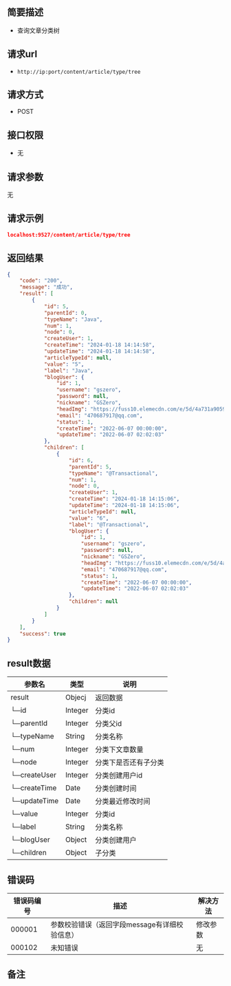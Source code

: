 ## 简要描述
- 查询文章分类树

## 请求url
- `http://ip:port/content/article/type/tree`

## 请求方式
- POST

## 接口权限
- 无

## 请求参数
无

## 请求示例
```json
localhost:9527/content/article/type/tree
```

## 返回结果
```json
{
    "code": "200",
    "message": "成功",
    "result": [
        {
            "id": 5,
            "parentId": 0,
            "typeName": "Java",
            "num": 1,
            "node": 0,
            "createUser": 1,
            "createTime": "2024-01-18 14:14:58",
            "updateTime": "2024-01-18 14:14:58",
            "articleTypeId": null,
            "value": "5",
            "label": "Java",
            "blogUser": {
                "id": 1,
                "username": "gszero",
                "password": null,
                "nickname": "GSZero",
                "headImg": "https://fuss10.elemecdn.com/e/5d/4a731a90594a4af544c0c25941171jpeg.jpeg",
                "email": "470687917@qq.com",
                "status": 1,
                "createTime": "2022-06-07 00:00:00",
                "updateTime": "2022-06-07 02:02:03"
            },
            "children": [
                {
                    "id": 6,
                    "parentId": 5,
                    "typeName": "@Transactional",
                    "num": 1,
                    "node": 0,
                    "createUser": 1,
                    "createTime": "2024-01-18 14:15:06",
                    "updateTime": "2024-01-18 14:15:06",
                    "articleTypeId": null,
                    "value": "6",
                    "label": "@Transactional",
                    "blogUser": {
                        "id": 1,
                        "username": "gszero",
                        "password": null,
                        "nickname": "GSZero",
                        "headImg": "https://fuss10.elemecdn.com/e/5d/4a731a90594a4af544c0c25941171jpeg.jpeg",
                        "email": "470687917@qq.com",
                        "status": 1,
                        "createTime": "2022-06-07 00:00:00",
                        "updateTime": "2022-06-07 02:02:03"
                    },
                    "children": null
                }
            ]
        }
    ],
    "success": true
}
```

## result数据
| 参数名       | 类型    | 说明                 |
| ------------ | ------- | -------------------- |
| result       | Objecj  | 返回数据             |
| └─id         | Integer | 分类id               |
| └─parentId   | Integer | 分类父id             |
| └─typeName   | String  | 分类名称             |
| └─num        | Integer | 分类下文章数量       |
| └─node       | Integer | 分类下是否还有子分类 |
| └─createUser | Integer | 分类创建用户id       |
| └─createTime | Date    | 分类创建时间         |
| └─updateTime | Date    | 分类最近修改时间     |
| └─value      | Integer | 分类id               |
| └─label      | String  | 分类名称             |
| └─blogUser   | Object  | 分类创建用户         |
| └─children   | Object  | 子分类               |


## 错误码
| 错误码编号 | 描述                                          | 解决方法 |
| ---------- | --------------------------------------------- | -------- |
| 000001     | 参数校验错误（返回字段message有详细校验信息） | 修改参数 |
| 000102     | 未知错误                                      | 无       |

## 备注